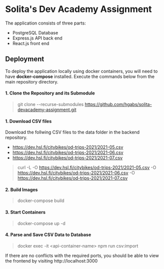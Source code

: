 # Solita's Dev Academy Assignment

The application consists of three parts:

- PostgreSQL Database
- Express.js API back end
- React.js front end

## Deployment

To deploy the application locally using docker containers, you will need to have **docker-compose** installed. Execute the commands below from the main repository directory.

#### 1. Clone the Repository and its Submodule

>git clone --recurse-submodules https://github.com/hgabs/solita-devacademy-assignment.git

#### 1. Download CSV files

Download the follwing CSV files to the data folder in the backend repository.
* <https://dev.hsl.fi/citybikes/od-trips-2021/2021-05.csv>
* <https://dev.hsl.fi/citybikes/od-trips-2021/2021-06.csv>
* <https://dev.hsl.fi/citybikes/od-trips-2021/2021-07.csv>

>curl -L -O https://dev.hsl.fi/citybikes/od-trips-2021/2021-05.csv -O https://dev.hsl.fi/citybikes/od-trips-2021/2021-06.csv -O https://dev.hsl.fi/citybikes/od-trips-2021/2021-07.csv

#### 2. Build Images

>docker-compose build

#### 3. Start Containers

>docker-compose up -d

#### 4. Parse and Save CSV Data to Database

>docker exec -it \<api-container-name\> npm run csv:import

If there are no conflicts with the required ports, you should be able to view the frontend by visiting http://localhost:3000
